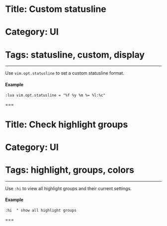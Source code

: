 # Title: Custom statusline
# Category: UI
# Tags: statusline, custom, display
---
Use `vim.opt.statusline` to set a custom statusline format.

#### Example

```vim
:lua vim.opt.statusline = "%f %y %m %= %l:%c"
```
===
# Title: Check highlight groups
# Category: UI
# Tags: highlight, groups, colors
---
Use `:hi` to view all highlight groups and their current settings.

#### Example

```vim
:hi  " show all highlight groups
```
===